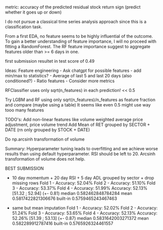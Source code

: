 metric: accuracy of the predicted residual stock return sign (predict whether it goes up or down)

I do not pursue a classical time series analysis approach since this is a classification task.

From a first EDA, no feature seems to be highly influential of the outcome. To gain a better understanding of feature importance, I will no proceed with fitting a RandomForest. The RF feature importance suggest to aggregate features older than >= 6 days in one. 

first submission resultet in test score of 0.49

Ideas: 
Feature engineering
    - Ask chatgpt for possible features
    - add min/max to statistics?
    - Average of last 5 and last 20 days (also conditioned?)
    - Ratio features
    - Consider more metrics


RFClassifier uses only sqrt(n_features) in each prediction! << 0.5

Try LGBM and RF using only sqrt(n_features)/n_features as feature fraction and compare (maybe using a table)
It seems like even 0.5 might use way tooo many features



TODO's: 
Add non-linear features like volume weighted average price adjustment, price volume trend
Add Mean of RET grouped by SECTOR + DATE (rn only grouped by STOCK + DATE)

Do np.arcsinh transformation of volume


Summary: 
Hyperparameter tuning leads to overfitting and we achieve worse results than using default hyperparameter. RSI should be left to 20. 
Arcsinh transformation of volume does not help.

BEST SUBMISSION
- 10 day momentum + 20 day RSI + 5 day ADL grouped by sector + drop missing rows
    Fold 1 - Accuracy: 52.04%
    Fold 2 - Accuracy: 51.10%
    Fold 3 - Accuracy: 53.37%
    Fold 4 - Accuracy: 51.99%
    Accuracy: 52.13% [51.32 ; 52.94] (+- 0.81)
    median 0.582462848784284
    mean 0.5817422821306676
    built-in 0.5759465243467463


- same but mean imputation
    Fold 1 - Accuracy: 52.02%
    Fold 2 - Accuracy: 51.24%
    Fold 3 - Accuracy: 53.65%
    Fold 4 - Accuracy: 52.13%
    Accuracy: 52.26% [51.39 ; 53.13] (+- 0.87)
    median 0.5831642003271372
    mean 0.582289912787416
    built-in 0.5765926324461557